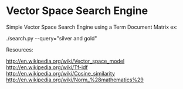 Vector Space Search Engine 
=================

Simple Vector Space Search Engine
using a Term Document Matrix
ex:

./search.py --query="silver and gold" 

Resources:

http://en.wikipedia.org/wiki/Vector_space_model
http://en.wikipedia.org/wiki/Tf-idf
http://en.wikipedia.org/wiki/Cosine_similarity
http://en.wikipedia.org/wiki/Norm_%28mathematics%29



